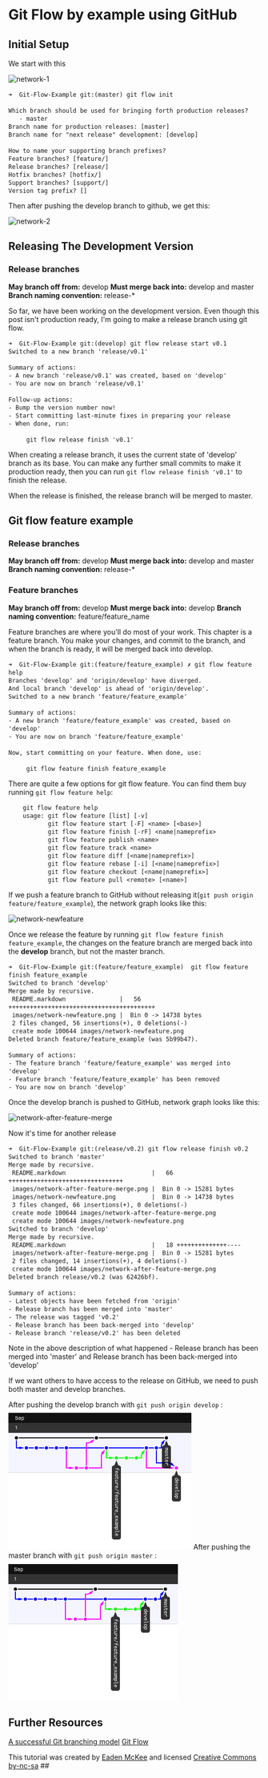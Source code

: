 # Git Flow by example using GitHub #

## Initial Setup ##

We start with this

![network-1](http://github.com/eadz/Git-Flow-Example/raw/develop/images/network-1.png "Initial Commit Network Image")

	➜  Git-Flow-Example git:(master) git flow init

	Which branch should be used for bringing forth production releases?
	   - master
	Branch name for production releases: [master] 
	Branch name for "next release" development: [develop] 

	How to name your supporting branch prefixes?
	Feature branches? [feature/] 
	Release branches? [release/] 
	Hotfix branches? [hotfix/] 
	Support branches? [support/] 
	Version tag prefix? []
	
Then after pushing the develop branch to github, we get this:

![network-2](http://github.com/eadz/Git-Flow-Example/raw/develop/images/network-2.png "After git flow init")

## Releasing The Development Version ##

### Release branches ###
**May branch off from:** develop
**Must merge back into:** develop and master
**Branch naming convention:** release-*

So far, we have been working on the development version. 
Even though this post isn't production ready, I'm going to make a release branch using git flow. 

	➜  Git-Flow-Example git:(develop) git flow release start v0.1                      
	Switched to a new branch 'release/v0.1'

	Summary of actions:
	- A new branch 'release/v0.1' was created, based on 'develop'
	- You are now on branch 'release/v0.1'

	Follow-up actions:
	- Bump the version number now!
	- Start committing last-minute fixes in preparing your release
	- When done, run:

	     git flow release finish 'v0.1'

When creating a release branch, it uses the current state of 'develop' branch as its base. You can make any further small commits to make it production ready, then you can run `git flow release finish 'v0.1'` to finish the release. 

When the release is finished, the release branch will be merged to master. 


## Git flow feature example ##

### Release branches ###
**May branch off from:** develop
**Must merge back into:** develop and master
**Branch naming convention:** release-*

### Feature branches ###
**May branch off from:** develop
**Must merge back into:** develop
**Branch naming convention:** feature/feature_name

Feature branches are where you'll do most of your work. This chapter is a feature branch. You make your changes, and commit to the branch, and when the branch is ready, it will be merged back into develop. 

	➜  Git-Flow-Example git:(feature/feature_example) ✗ git flow feature help
	Branches 'develop' and 'origin/develop' have diverged.
	And local branch 'develop' is ahead of 'origin/develop'.
	Switched to a new branch 'feature/feature_example'

	Summary of actions:
	- A new branch 'feature/feature_example' was created, based on 'develop'
	- You are now on branch 'feature/feature_example'

	Now, start committing on your feature. When done, use:

	     git flow feature finish feature_example

There are quite a few options for git flow feature. You can find them buy running `git flow feature help`:

		git flow feature help
		usage: git flow feature [list] [-v]
		       git flow feature start [-F] <name> [<base>]
		       git flow feature finish [-rF] <name|nameprefix>
		       git flow feature publish <name>
		       git flow feature track <name>
		       git flow feature diff [<name|nameprefix>]
		       git flow feature rebase [-i] [<name|nameprefix>]
		       git flow feature checkout [<name|nameprefix>]
		       git flow feature pull <remote> [<name>]

If we push a feature branch to GitHub without releasing it(`git push origin feature/feature_example`), the network graph looks like this:

![network-newfeature](http://github.com/eadz/Git-Flow-Example/raw/develop/images/network-newfeature.png "After pushing feature branch")

Once we release the feature by running `git flow feature finish feature_example`, the changes on the feature branch are merged back into the **develop** branch, but not the master branch.

	➜  Git-Flow-Example git:(feature/feature_example)  git flow feature finish feature_example
	Switched to branch 'develop'
	Merge made by recursive.
	 README.markdown               |   56 +++++++++++++++++++++++++++++++++++++++++
	 images/network-newfeature.png |  Bin 0 -> 14738 bytes
	 2 files changed, 56 insertions(+), 0 deletions(-)
	 create mode 100644 images/network-newfeature.png
	Deleted branch feature/feature_example (was 5b99b47).

	Summary of actions:
	- The feature branch 'feature/feature_example' was merged into 'develop'
	- Feature branch 'feature/feature_example' has been removed
	- You are now on branch 'develop'

Once the develop branch is pushed to GitHub, network graph looks like this:

![network-after-feature-merge](http://github.com/eadz/Git-Flow-Example/raw/develop/images/network-after-feature-merge.png "After pushing merging")


Now it's time for another release 

	➜  Git-Flow-Example git:(release/v0.2) git flow release finish v0.2                      
	Switched to branch 'master'
	Merge made by recursive.
	 README.markdown                        |   66 ++++++++++++++++++++++++++++++++
	 images/network-after-feature-merge.png |  Bin 0 -> 15281 bytes
	 images/network-newfeature.png          |  Bin 0 -> 14738 bytes
	 3 files changed, 66 insertions(+), 0 deletions(-)
	 create mode 100644 images/network-after-feature-merge.png
	 create mode 100644 images/network-newfeature.png
	Switched to branch 'develop'
	Merge made by recursive.
	 README.markdown                        |   18 ++++++++++++++----
	 images/network-after-feature-merge.png |  Bin 0 -> 15281 bytes
	 2 files changed, 14 insertions(+), 4 deletions(-)
	 create mode 100644 images/network-after-feature-merge.png
	Deleted branch release/v0.2 (was 62426bf).

	Summary of actions:
	- Latest objects have been fetched from 'origin'
	- Release branch has been merged into 'master'
	- The release was tagged 'v0.2'
	- Release branch has been back-merged into 'develop'
	- Release branch 'release/v0.2' has been deleted

Note in the above description of what happened - Release branch has been merged into 'master' and Release branch has been back-merged into 'develop'

If we want others to have access to the release on GitHub, we need to push both master and develop branches. 

After pushing the develop branch with `git push origin develop` :
![network-after-push-development](http://github.com/eadz/Git-Flow-Example/raw/develop/images/network-after-push-development.png)
After pushing the master branch with `git push origin master` :
![network-after-push-master](http://github.com/eadz/Git-Flow-Example/raw/develop/images/network-after-push-master.png)


## Further Resources ##

[A successful Git branching model](http://nvie.com/git-model)
[Git Flow](http://github.com/nvie/gitflow)


This tutorial was created by [Eaden McKee](http://www.eadz.co.nz/) and licensed [Creative Commons by-nc-sa](http://creativecommons.org/licenses/by-nc-sa/3.0/nz/) ##